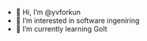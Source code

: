 - 👋 Hi, I’m @yvforkun
- 👀 I’m interested in software ingeniring
- 🌱 I’m currently learning GoIt
<!---- 
💞️ I’m looking to collaborate on ...
- 📫 How to reach me ...
<!---

<!---
yvforkun/yvforkun is a ✨ special ✨ repository because its `README.md` (this file) appears on your GitHub profile.
You can click the Preview link to take a look at your changes.
<!---
